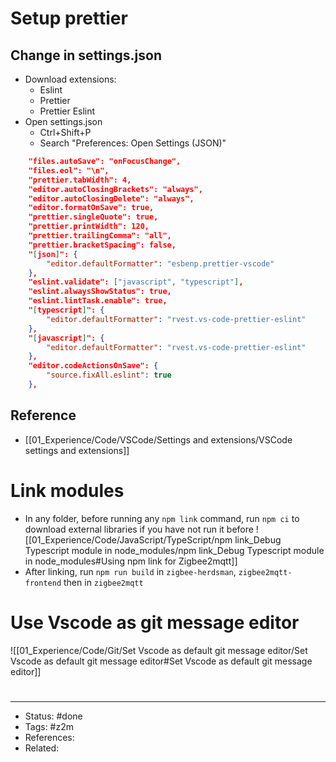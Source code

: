# Setup prettier

## Change in settings.json
- Download extensions:
	- Eslint
	- Prettier
	- Prettier Eslint
- Open settings.json
	- Ctrl+Shift+P
	- Search "Preferences: Open Settings (JSON)"

```json
    "files.autoSave": "onFocusChange",
    "files.eol": "\n",
    "prettier.tabWidth": 4,
    "editor.autoClosingBrackets": "always",
    "editor.autoClosingDelete": "always",
    "editor.formatOnSave": true,
    "prettier.singleQuote": true,
    "prettier.printWidth": 120,
    "prettier.trailingComma": "all",
    "prettier.bracketSpacing": false,
    "[json]": {
        "editor.defaultFormatter": "esbenp.prettier-vscode"
    },
    "eslint.validate": ["javascript", "typescript"],
    "eslint.alwaysShowStatus": true,
    "eslint.lintTask.enable": true,
    "[typescript]": {
        "editor.defaultFormatter": "rvest.vs-code-prettier-eslint"
    },
    "[javascript]": {
        "editor.defaultFormatter": "rvest.vs-code-prettier-eslint"
    },
    "editor.codeActionsOnSave": {
        "source.fixAll.eslint": true
    },
```

## Reference
- [[01_Experience/Code/VSCode/Settings and extensions/VSCode settings and extensions]]

# Link modules
- In any folder, before running any `npm link` command, run `npm ci` to download external libraries if you have not run it before
![[01_Experience/Code/JavaScript/TypeScript/npm link_Debug Typescript module in node_modules/npm link_Debug Typescript module in node_modules#Using npm link for Zigbee2mqtt]]
- After linking, run `npm run build` in `zigbee-herdsman`, `zigbee2mqtt-frontend` then in `zigbee2mqtt`

# Use Vscode as git message editor
![[01_Experience/Code/Git/Set Vscode as default git message editor/Set Vscode as default git message editor#Set Vscode as default git message editor]]

#
---
- Status: #done
- Tags: #z2m
- References:
- Related:
